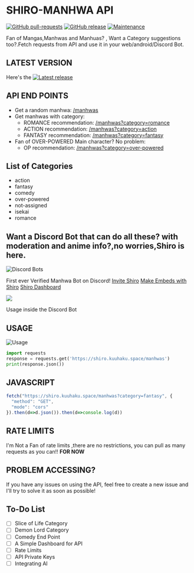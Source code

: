 # SHIRO-MANHWA API
[![GitHub pull-requests](https://img.shields.io/github/issues-pr/sireeshdevaraj/SHIRO-MANHWA-API.svg)](https://GitHub.com/Naereen/StrapDown.js/pull/)
[![GitHub release](https://img.shields.io/github/release/sireeshdevaraj/SHIRO-MANHWA-API.svg)](https://GitHub.com/sireeshdevaraj/SHIRO-MANHWA-API/releases/)
[![Maintenance](https://img.shields.io/badge/Maintained%3F-yes-green.svg)](https://GitHub.com/sireeshdevaraj/SHIRO-MANHWA-API/graphs/commit-activity)

Fan of Mangas,Manhwas and Manhuas? , Want a Category suggestions too?.Fetch requests from API and use it in your web/android/Discord Bot.

## LATEST VERSION

Here's the [![Latest release](https://badgen.net/github/release/sireeshdevaraj/SHIRO-MANHWA-API)](https://shiro.kuuhaku.space/)

## API END POINTS
- Get a random manhwa: [/manhwas](https://shiro.kuuhaku.space/manhwas)
- Get manhwas with category:
  - ROMANCE recommendation: [/manhwas?category=romance](https://shiro.kuuhaku.space/manhwas?category=romance)
  - ACTION recommendation: [/manhwas?category=action](https://shiro.kuuhaku.space/manhwas?category=action)
  - FANTASY recommendation: [/manhwas?category=fantasy](https://shiro.kuuhaku.space/manhwas?category=fantasy)
- Fan of OVER-POWERED Main character? No problem:
  - OP recommendation: [/manhwas?category=over-powered](https://shiro.kuuhaku.space/manhwas?category=over-powered)

## List of Categories
+ action
+ fantasy
+ comedy
+ over-powered
+ not-assigned
+ isekai
+ romance

## Want a Discord Bot that can do all these? with moderation and anime info?,no worries,Shiro is here.
![Discord Bots](https://top.gg/api/widget/909026192785551371.svg)


First ever Verified Manhwa Bot on Discord!
[Invite Shiro](https://top.gg/bot/909026192785551371)
[Make Embeds with Shiro](https://shiromanhwa.me/embed)
[Shiro Dashboard](https://shiromanhwa.me/)

![](https://user-images.githubusercontent.com/65805722/146648535-e1011b6c-8573-4675-a823-a80ea46cfec4.png)

Usage inside the Discord Bot

## USAGE
![Usage](https://i.imgur.com/bXWY0Jp.gif)
```python
import requests
response = requests.get('https://shiro.kuuhaku.space/manhwas')
print(response.json())
```

## JAVASCRIPT
```js
fetch("https://shiro.kuuhaku.space/manhwas?category=fantasy", {
  "method": "GET",
  "mode": "cors"
}).then(d=>d.json()).then(d=>console.log(d))
```

## RATE LIMITS
I'm Not a Fan of rate limits ,there are no restrictions, you can pull  as many requests as you can!! **FOR NOW**

## PROBLEM ACCESSING?

If you have any issues on using the API, feel free to create a new issue and I'll try to solve it as soon as possible!

## To-Do List
- [ ] Slice of Life Category
- [ ] Demon Lord Category
- [ ] Comedy End Point
- [ ] A Simple Dashboard for API
- [ ] Rate Limits
- [ ] API Private Keys
- [ ] Integrating AI
